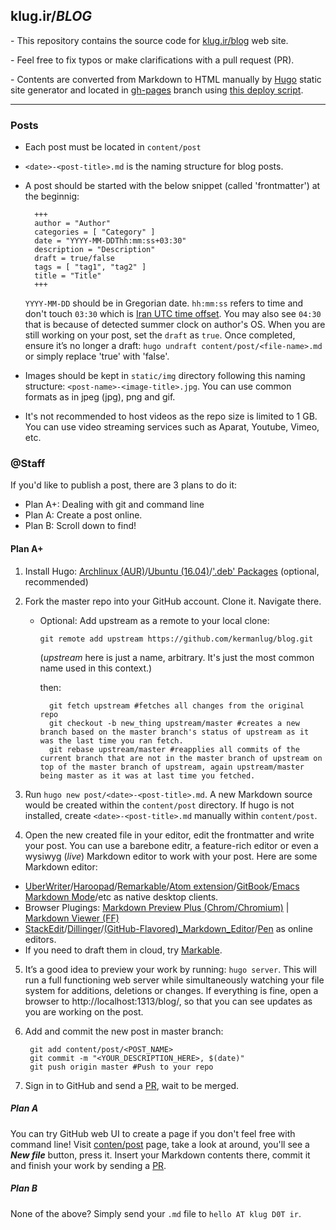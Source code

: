 ## klug.ir/*BLOG*
\- This repository contains the source code for [klug.ir/blog](http://klug.ir/blog) web site.

\- Feel free to fix typos or make clarifications with a pull request (PR).

\- Contents are converted from Markdown to HTML manually by [Hugo](http://gohugo.io/) static site generator and located in [gh-pages](https://github.com/kermanlug/blog/tree/gh-pages) branch using [this deploy script](https://github.com/X1011/git-directory-deploy).

---
### Posts
- Each post must be located in `content/post`
- `<date>-<post-title>.md` is the naming structure for blog posts.
- A post should be started with the below snippet (called 'frontmatter') at the beginnig:

        +++
        author = "Author"
        categories = [ "Category" ]
        date = "YYYY-MM-DDThh:mm:ss+03:30"
        description = "Description"
        draft = true/false
        tags = [ "tag1", "tag2" ]
        title = "Title"
        +++

    `YYYY-MM-DD` should be in Gregorian date. `hh:mm:ss` refers to time and don't touch `03:30` which is [Iran UTC time offset](https://en.wikipedia.org/wiki/UTC%2B03:30). You may also see `04:30` that is because of detected summer clock on author's OS.
    When you are still working on your post, set the `draft` as `true`. Once completed, ensure it’s no longer a draft: `hugo undraft content/post/<file-name>.md` or simply replace 'true' with 'false'.

- Images should be kept in `static/img` directory following this naming structure: `<post-name>-<image-title>.jpg`. You can use common formats as in jpeg (jpg), png and gif.

- It's not recommended to host videos as the repo size is limited to 1 GB. You can use video streaming services such as Aparat, Youtube, Vimeo, etc.

### @Staff
If you'd like to publish a post, there are 3 plans to do it:

- Plan A+: Dealing with git and command line
- Plan A: Create a post online.
- Plan B: Scroll down to find!

#### Plan A+

1. Install Hugo: [Archlinux (AUR)](https://aur.archlinux.org/packages/hugo-git)/[Ubuntu (16.04)](http://packages.ubuntu.com/xenial/hugo)/['.deb' Packages](https://github.com/spf13/hugo/releases) (optional, recommended)

2. Fork the master repo into your GitHub account. Clone it. Navigate there.

    - Optional: Add upstream as a remote to your local clone:

        `git remote add upstream https://github.com/kermanlug/blog.git`

        (_upstream_ here is just a name, arbitrary. It's just the most common name used in this context.)

        then:

            git fetch upstream #fetches all changes from the original repo 
            git checkout -b new_thing upstream/master #creates a new branch based on the master branch's status of upstream as it was the last time you ran fetch.
            git rebase upstream/master #reapplies all commits of the current branch that are not in the master branch of upstream on top of the master branch of upstream, again upstream/master being master as it was at last time you fetched.
        
3. Run `hugo new post/<date>-<post-title>.md`. A new Markdown source would be created within the `content/post` directory. If hugo is not installed, create `<date>-<post-title>.md` manually within `content/post`.

4. Open the new created file in your editor, edit the frontmatter and write your post. You can use a barebone editr, a feature-rich editor or even a wysiwyg (*live*) Markdown editor to work with your post. Here are some Markdown editor:
 
  - [UberWriter](http://uberwriter.wolfvollprecht.de/)/[Haroopad](http://pad.haroopress.com/)/[Remarkable](http://remarkableapp.net/)/[Atom extension](https://atom.io/packages/markdown-preview-plus)/[GitBook](https://www.gitbook.com/editor)/[Emacs Markdown Mode](https://github.com/defunkt/markdown-mode)/etc as native desktop clients.
  - Browser Plugings: [Markdown Preview Plus (Chrom/Chromium)](https://chrome.google.com/webstore/detail/markdown-preview-plus/febilkbfcbhebfnokafefeacimjdckgl) | [Markdown Viewer (FF)](https://addons.mozilla.org/en/firefox/addon/markdown-viewer/)
  - [StackEdit](https://stackedit.io/editor)/[Dillinger](http://dillinger.io/)/[(GitHub-Flavored)_Markdown_Editor](http://jbt.github.io/markdown-editor/)/[Pen](http://sofish.github.io/pen/) as online editors.
  - If you need to draft them in cloud, try [Markable](https://markable.in/).

5. It’s a good idea to preview your work by running: `hugo server`. This will run a full functioning web server while simultaneously watching your file system for additions, deletions or changes. If everything is fine, open a browser to http://localhost:1313/blog/, so that you can see updates as you are working on the post.

6. Add and commit the new post in master branch:

        git add content/post/<POST_NAME>
        git commit -m "<YOUR_DESCRIPTION_HERE>, $(date)"
        git push origin master #Push to your repo

7. Sign in to GitHub and send a [PR](https://help.github.com/articles/using-pull-requests/), wait to be merged.

##### Plan A
You can try GitHub web UI to create a page if you don't feel free with command line! Visit [conten/post](https://github.com/kermanlug/blog/tree/master/content/post) page, take a look at around, you'll see a **_New file_** button, press it. Insert your Markdown contents there, commit it and finish your work by sending a [PR](https://help.github.com/articles/using-pull-requests/).

##### Plan B
None of the above? Simply send your `.md` file to `hello AT klug D0T ir`.
